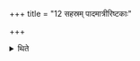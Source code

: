 +++
title = "12 सहस्रम् पादमात्रीरिष्टकाः"

+++

<details><summary>थिते</summary>

12. (In it there should be) one thousand bricks of the size of one foot.  
</details>
